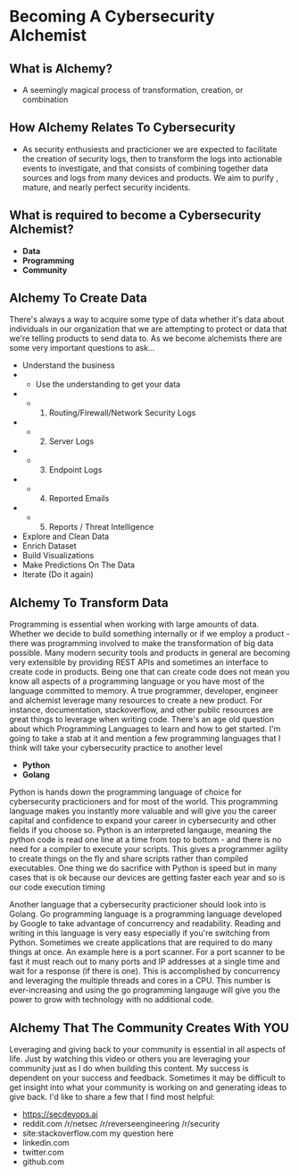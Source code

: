 # Becoming A Cybersecurity Alchemist 

## What is Alchemy?
- A seemingly magical process of transformation, creation, or combination

## How Alchemy Relates To Cybersecurity
- As security enthusiests and practicioner we are expected to facilitate the creation of security logs, then to transform the logs into actionable events to investigate, and that consists of combining together data sources and logs from many devices and products.  We aim to purify , mature, and nearly perfect security incidents.

## What is required to become a Cybersecurity Alchemist? 
- **Data**
- **Programming**
- **Community**

## Alchemy To Create Data
There's always a way to acquire some type of data whether it's data about individuals in our organization that we are attempting to protect or data that we're telling products to send data to.  As we become alchemists there are some very important questions to ask...
- Understand the business
- - Use the understanding to get your data
- - 1. Routing/Firewall/Network Security Logs
- - 2. Server Logs
- - 3. Endpoint Logs
- - 4. Reported Emails
- - 5. Reports / Threat Intelligence
- Explore and Clean Data
- Enrich Dataset
- Build Visualizations 
- Make Predictions On The Data
- Iterate (Do it again)

## Alchemy To Transform Data
Programming is essential when working with large amounts of data.  Whether we decide to build something internally or if we employ a product - there was programming involved to make the transformation of big data possible.  Many modern security tools and products in general are becoming very extensible by providing REST APIs and sometimes an interface to create code in products.  Being one that can create code does not mean you know all aspects of a programming language or you have most of the language committed to memory.  A true programmer, developer, engineer and alchemist leverage many resources to create a new product.  For instance, documentation, stackoverflow, and other public resources are great things to leverage when writing code. There's an age old question about which Programming Languages to learn and how to get started.  I'm going to take a stab at it and mention a few programming languages that I think will take your cybersecurity practice to another level
- **Python**
- **Golang**

Python is hands down the programming language of choice for cybersecurity practicioners and for most of the world.  This programming language makes you instantly more valuable and will give you the career capital and confidence to expand your career in cybersecurity and other fields if you choose so. Python is an interpreted langauge, meaning the python code is read one line at a time from top to bottom - and there is no need for a compiler to execute your scripts.  This gives a programmer agility to create things on the fly and share scripts rather than compiled executables.  One thing we do sacrifice with Python is speed but in many cases that is ok because our devices are getting faster each year and so is our code execution timing

Another language that a cybersecurity practicioner should look into is Golang.  Go programming language is a programming language developed by Google to take advantage of concurrency and readability.  Reading and writing in this language is very easy especially if you're switching from Python.  Sometimes we create applications that are required to do many things at once.  An example here is a port scanner.  For a port scanner to be fast it must reach out to many ports and IP addresses at a single time and wait for a response (if there is one).  This is accomplished by concurrency and leveraging the multiple threads and cores in a CPU.  This number is ever-increasing and using the go programming langauge will give you the power to grow with technology with no additional code.

## Alchemy That The Community Creates With YOU
Leveraging and giving back to your community is essential in all aspects of life.  Just by watching this video or others you are leveraging your community just as I do when building this content.  My success is dependent on your success and feedback.  Sometimes it may be difficult to get insight into what your community is working on and generating ideas to give back.  I'd like to share a few that I find most helpful:
- https://secdevops.ai
- reddit.com /r/netsec /r/reverseengineering /r/security
- site:stackoverflow.com my question here
- linkedin.com
- twitter.com
- github.com
